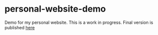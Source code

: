 # personal-website-demo
Demo for my personal website. This is a work in progress. Final version is published [here](https://linhhvo.com)
